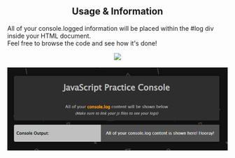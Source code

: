 <h2 align="center">Usage & Information</h2>
<p>
  All of your console.logged information will be placed within the #log div inside your HTML document.<br>
  Feel free to browse the code and see how it's done!
</p>
<p align="center">
<img width="620" height="auto" src="https://i.gyazo.com/9c84d7e0355a42fbf1f9b483dc41dac3.png"></a>
</p>
<p align="center">
<img width="620" height="auto" src="practice-console-image.png"></a>
</p>

